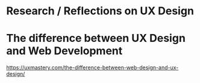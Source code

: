 # Research / Reflections on UX Design

# The difference between UX Design and Web Development

https://uxmastery.com/the-difference-between-web-design-and-ux-design/

